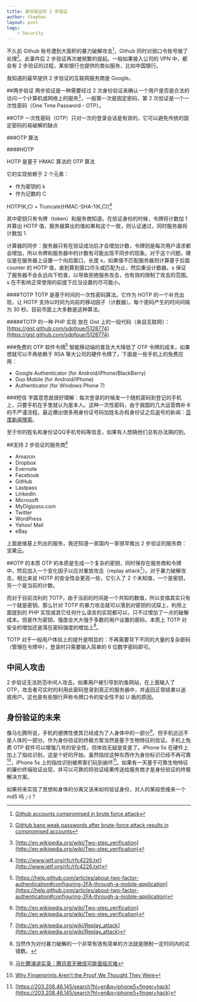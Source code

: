 ```yaml
---
title: 身份验证的 2 步验证
author: Stephen
layout: post
tags:
    - Security
---
```

不久前 Github 账号遭到大面积的暴力破解攻击[^gh1]，Github 同时对弱口令账号做了处理[^gh2]。此事件后 2 步验证再次被频繁的提起。一般如果接入公司的 VPN 中，都会有 2 步验证的过程，某些银行也提供的类似服务，比如中国银行。

我知道的最早提供 2 步验证的互联网服务商是 Google。

[^gh1]: [Github accounts compromised in brute force attack](http://www.theguardian.com/technology/2013/nov/21/github-accounts-compromised-in-brute-force-attack)

[^gh2]: [GitHub bans weak passwords after brute-force attack results in compromised accounts](http://www.pcworld.com/article/2065340/github-bans-weak-passwords-after-bruteforce-attack-results-in-compromised-accounts.html)

##两步验证
两步验证是一种需要经过 2 次身份验证来确认一个用户是否是合法的访问一个计算机或网络上的服务[^wiki_two_step]，一般第一次是固定密码，第 2 次验证是一个一次性密码（One Time Password - OTP）。

##OTP
一次性密码（OTP）只对一次的登录会话是有效的，它可以避免传统的固定密码的易破解的缺点

###OTP 算法

####HOTP

HOTP 是基于 HMAC 算法的 OTP 算法

它的实现依赖于 2 个元素：

* 作为密钥的 k
* 作为记数的 C

HOTP(K,C) = Truncate(HMAC-SHA-1(K,C))[^rfc_hotp]

[^rfc_hotp]: [http://www.ietf.org/rfc/rfc4226.txt](http://www.ietf.org/rfc/rfc4226.txt)


其中密钥只有令牌（token）和服务商知道。在验证身份的时候，令牌将计数加 1 并算出 HOTP 值，服务器算出的值如果和这个一致，则认证通过，同时服务器将计数加 1. 

计算器的同步：服务器只有在验证成功后才会增加计数，令牌则是每次用户请求都会增加，所以令牌和服务器中的计数有可能出现不同步的现象。对于这个问题，建议是在服务器上设置一个向后窗口，长度 s，如果值不匹配服务器则计算基于后面 counter 的 HOTP 值，直到算到窗口尽头或匹配为止，然后重设计数器。s 保证了服务器不会永远向下检查，以导致拒绝服务攻击，也有效的限制了攻击的范围。s 在不影响正常使用的前提下应当设置的尽可能小。


####TOTP
TOTP 是基于时间的一次性密码算法。它作为 HOTP 的一个补充出现，让 HOTP 支持以时间为向前的移动因子（计数器）。每个密码产生的时间间隔为 30 秒。目前市面上大多数是这种算法。

#####TOTP 的一种 PHP 实现
放在 Gist 上的一段代码（来自互联网）：[https://gist.github.com/sdpfoue/5128774](https://gist.github.com/sdpfoue/5128774)


###免费的 OTP 软件令牌[^github]
智能移动端的普及大大降低了 OTP 令牌的成本，如果想就可以不再依赖于 RSA 等大公司的硬件令牌了。下面是一些手机上的免费应用：
 
*    Google Authenticator (for Android/iPhone/BlackBerry)
*    Duo Mobile (for Android/iPhone)
*    Authenticator (for Windows Phone 7)

[^github]: [https://help.github.com/articles/about-two-factor-authentication#configuring-2FA-through-a-mobile-application](https://help.github.com/articles/about-two-factor-authentication#configuring-2FA-through-a-mobile-application)


###短信
字面意思就很好理解：每次登录的时候发一个随机密码到登记的手机上，只要手机在手里就认为是本人。这种一次性密码，由于我国的几大运营商补卡的不严谨流程，最近爆出很多用身份证号码加姓名办假身份证之后盗号的新闻：[百度新闻搜索](http://news.baidu.com/ns?cl=2&rn=20&tn=news&word=%E5%81%87%E8%BA%AB%E4%BB%BD%E8%AF%81%20%E6%89%8B%E6%9C%BA&ie=utf-8)。

至于你的姓名和身份证QQ手机号码等信息，如果有人想搞他们总有办法搞的到。

##支持 2 步验证的服务商[^wiki_two_step]

* Amazon
* Dropbox
* Evernote
* Facebook
* GitHub
* Lastpass
* LinkedIn
* Microsoft
* MyDigipass.com
* Twitter
* WordPress
* Yahoo! Mail
* eBay 

上面是维基上列出的服务，我还知道一家国内一家很早推出 2 步验证的服务商：坚果云。

##OTP 的本质
OTP 的本质是生成一个复杂的密钥，同时保存在服务商和令牌中，然后加入一个变化因子以应对重放攻击（replay attack[^wiki_replay]）。对于暴力破解攻击，相比来说 HOTP 的安全性会更高一些，它引入了 2 个未知值，一个是密钥，另一个是当前的计数。

而对于目前流利的 TOTP，由于当前的时间是一个共知的数值，所以变值其实只有一个就是密钥。那么针对 TOTP 的暴力攻击就可以落到对密钥的试探上，利用上面提到的 PHP 实现或其它任何什么语言的实现都可以，只不过增加了一点的破解成本。但是作为密钥，强度会大大强于多数的用户设置的密码，本质上 TOTP 对安全的增加还是落在密码强度的增加上[^fn1]。

[^fn1]: 当然作为对付暴力破解的一个非常有效有简单的方法就是限制一定时间内的试错数。

TOTP 对于一般用户体验上的提升是明显的：不再需要背下不同的大量的复杂密码（管理在令牌中），登录时只需要输入简单的 6 位数字密码即可。

[^wiki_replay]: [http://en.wikipedia.org/wiki/Replay_attack](http://en.wikipedia.org/wiki/Replay_attack)

## 中间人攻击
2 步验证无法防范中间人攻击。如果用户被引导到钓鱼网站，在上面输入了 OTP，攻击者可实时的利用此密码登录到真正的服务器中，并返回正常结果以迷惑用户。这也是有些银行声称令牌口令的安全性不如 U 盾的原因。

## 身份验证的未来
像马化腾所说，手机的便携性使其已经成为了人身体中的一部分[^mht]。但手机远远不是人体的一部分。作为身份验证的终极方案当然是基于生物特征的验证。手机上免费 OTP 软件可以增强几号的安全性，但体验无疑是变差了。iPhone 5s 在硬件上加上了指纹识别，这是个好的开始。虽然指纹这种东西作为身份标识已经不再可靠[^finger]，iPhone 5s 上的指纹识别被黑客们玩到崩坏[^ip_finger]。如果有一天基于可靠生物特征的廉价终端验证出现，并可以可靠的将验证结果传送给服务商才是身份验证的终极解决方案。

[^mht]: [马化腾演讲实录：腾讯若无微信可能面临灾难](http://tech.sina.com.cn/i/2013-11-16/12328920038.shtml)
[^ip_finger]: [https://203.208.46.145/search?hl=en&q=iphone5+finger+hack](https://203.208.46.145/search?hl=en&q=iphone5+finger+hack)

[^finger]: [Why Fingerprints Aren't the Proof We Thought They Were](http://www.psmag.com/legal-affairs/why-fingerprints-arent-proof-47079/)

如果将来实现了思想和身体的分离又该来如何验证身份，对人的某段思维来一个 md5 吗 ;-)？



[^wiki_two_step]: [http://en.wikipedia.org/wiki/Two-step_verification](http://en.wikipedia.org/wiki/Two-step_verification)



